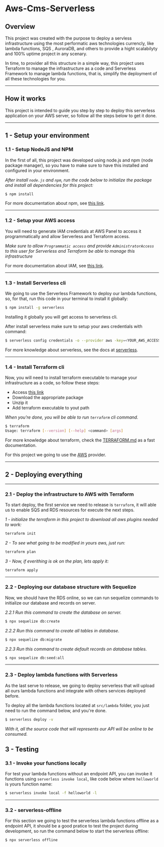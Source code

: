 # Aws-Cms-Serverless

## Overview

This project was created with the purpose to deploy a servless infrastructure using the most performatic aws technologies currencly, like lambda functions, SQS , AuroraDB, and others to provide a hight scalabilyty and 100% uptime project in any scenary.

In time, to provider all this structure in a simple way, this project uses Terraform to manage the infrastructure as a code and Serverless Framework to manage lambda functions, that is, simplify the deployment of all these technologies for you.

---

## How it works

This project is intended to guide you step by step to deploy this serverless application on your AWS server, so follow all the steps below to get it done.

---

## 1 - Setup your environment

### 1.1 - Setup NodeJS and NPM

In the first of all, this project was developed using node.js and npm (node package manager), so you have to make sure to have this installed and configured in your environment.

_After install `node.js` and `npm`, run the code below to initialize the package and install all dependencies for this project:_

```bash
$ npm install
```

For more documentation about npm, see [this link](https://www.npmjs.com/get-npm.).

---

### 1.2 - Setup your AWS access

You will need to generate IAM credentials at AWS Panel to access it programmatically and allow Serverless and Terraform access.

_Make sure to allow `Programmatic access` and provide `AdministratorAccess` to this user for Serverless and Terraform be able to manage this infrastructure_

For more documentation about IAM, see [this link](https://docs.aws.amazon.com/IAM/latest/UserGuide/id_users_create.html).

---

### 1.3 - Install Serverless cli

We going to use the Serverless Framework to deploy our lambda functions, so, for that, run this code in your terminal to install it globally:

```bash
$ npm install -g serverless
```

Installing it globally you will get access to serverless cli.

After install serverless make sure to setup your aws credentials with command:

```bash
$ serverless config credentials -o --provider aws -key=<YOUR_AWS_ACCESS_KEY> --secret=<YOUR_AWS_SECRET_ACCESS_KEY>
```

For more knowledge about serverless, see the docs at [serverless](https://www.serverless.com/framework/docs/).

---

### 1.4 - Install Terraform cli

Now, you will need to install terraform executable to manage your infrastructure as a code, so follow these steps:

- Access [this link](https://www.terraform.io/downloads.html)
- Download the appropriate package
- Unzip it
- Add terraform executable to yout path

_When you're done, you will be able to run `terraform` cli command._

```bash
$ terraform
Usage: terraform [--version] [--help] <command> [args]
```

For more knowledge about terraform, check the [TERRAFORM.md](./TERRAFORM.md) as a fast documentation.

For this project we going to use the [AWS](https://www.terraform.io/docs/providers/aws/index.html) provider.

---

## 2 - Deploying everything

---

### 2.1 - Deploy the infrastructure to AWS with Terraform

To start deploy, the first service we need to release is `terraform`, it will able us to enable SQS and RDS resources for execute the next steps.

_1 - initialize the terraform in this project to download all aws plugins needed to work:_

```bash
terraform init
```

_2 - To see what going to be modified in yours aws, just run:_

```bash
terraform plan
```

_3 - Now, if everithing is ok on the plan, lets apply it:_

```bash
terraform apply
```

---

### 2.2 - Deploying our database structure with Sequelize

Now, we should have the RDS online, so we can run sequelize commands to initialize our database and records on server.

_2.2.1 Run this command to create the database on server._

```bash
$ npx sequelize db:create
```

_2.2.2 Run this command to create all tables in database._

```bash
$ npx sequelize db:migrate
```

_2.2.3 Run this command to create default records on database tables._

```bash
$ npx sequelize db:seed:all
```

---

### 2.3 - Deploy lambda functions with Serverless

As the last serve to release, we going to deploy serverless that will upload all ours lambda functions and integrate with others services deployed before.

To deploy all the lambda functions located at `src/lambda` folder, you just need to run the command below, and you're done.

```bash
$ serverless deploy -v
```

_With it, all the source code that will represents our API will be online to be consumed._

## 3 - Testing

### 3.1 - Invoke your functions locally

For test your lambda functions without an endpoint API, you can invoke it functions using `serverless invoke local`, like code below where `helloworld` is yours function name:

```bash
$ serverless invoke local -f helloworld -l
```

---

### 3.2 - serverless-offline

For this section we going to test the serverless lambda functions offline as a endpoint API, it should be a good pratice to test the project during development, so run the command below to start the serverless offline:

```bash
$ npx serverless offline
```

